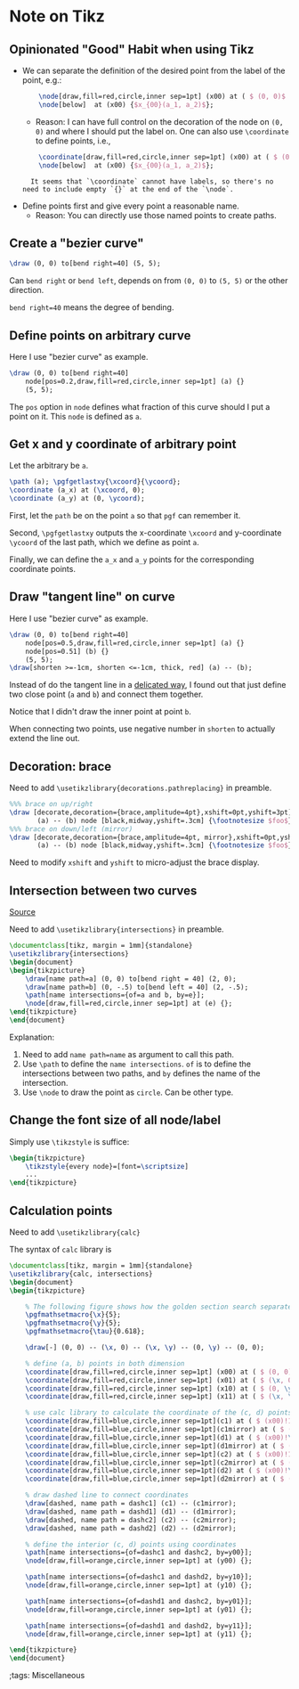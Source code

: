 # Note on Tikz

## Opinionated "Good" Habit when using Tikz

- We can separate the definition of the desired point from the label of the point, e.g.:
    ```tex
        \node[draw,fill=red,circle,inner sep=1pt] (x00) at ( $ (0, 0)$ ) {};
        \node[below]  at (x00) {$x_{00}(a_1, a_2)$};
    ```
    - Reason: I can have full control on the decoration of the node on `(0, 0)` and where I should put the label on.
        One can also use `\coordinate` to define points, i.e.,
    ```tex
        \coordinate[draw,fill=red,circle,inner sep=1pt] (x00) at ( $ (0, 0)$ );
        \node[below]  at (x00) {$x_{00}(a_1, a_2)$};
    ```
        It seems that `\coordinate` cannot have labels, so there's no need to include empty `{}` at the end of the `\node`.
- Define points first and give every point a reasonable name.
    - Reason: You can directly use those named points to create paths.


## Create a "bezier curve"

```tex
\draw (0, 0) to[bend right=40] (5, 5);
```

Can `bend right` or `bend left`, depends on from `(0, 0)` to `(5, 5)` or the other direction.

`bend right=40` means the degree of bending.

## Define points on arbitrary curve

Here I use "bezier curve" as example.

```tex
\draw (0, 0) to[bend right=40]
    node[pos=0.2,draw,fill=red,circle,inner sep=1pt] (a) {}
    (5, 5);
```

The `pos` option in `node` defines what fraction of this curve should I put a point on it.
This `node` is defined as `a`.

## Get x and y coordinate of arbitrary point

Let the arbitrary be `a`.

```tex
\path (a); \pgfgetlastxy{\xcoord}{\ycoord};
\coordinate (a_x) at (\xcoord, 0);
\coordinate (a_y) at (0, \ycoord);
```

First, let the `path` be on the point `a` so that `pgf` can remember it.

Second, `\pgfgetlastxy` outputs the x-coordinate `\xcoord` and y-coordinate `\ycoord` of the last path, which we define as point `a`.

Finally, we can define the `a_x` and `a_y` points for the corresponding coordinate points.

## Draw "tangent line" on curve

Here I use "bezier curve" as example.

```tex
\draw (0, 0) to[bend right=40]
    node[pos=0.5,draw,fill=red,circle,inner sep=1pt] (a) {}
    node[pos=0.51] (b) {}
    (5, 5);
\draw[shorten >=-1cm, shorten <=-1cm, thick, red] (a) -- (b);
```

Instead of do the tangent line in a [delicated way](https://tex.stackexchange.com/a/25940), I found out that just define two close point (`a` and `b`) and connect them together.

Notice that I didn't draw the inner point at point `b`.

When connecting two points, use negative number in `shorten` to actually extend the line out.

## Decoration: brace

Need to add `\usetikzlibrary{decorations.pathreplacing}` in preamble.

```tex
%%% brace on up/right
\draw [decorate,decoration={brace,amplitude=4pt},xshift=0pt,yshift=3pt]
       (a) -- (b) node [black,midway,yshift=.3cm] {\footnotesize $foo$};
%%% brace on down/left (mirror)
\draw [decorate,decoration={brace,amplitude=4pt, mirror},xshift=0pt,yshift=3pt]
       (a) -- (b) node [black,midway,yshift=.3cm] {\footnotesize $foo$};
```

Need to modify `xshift` and `yshift` to micro-adjust the brace display.

## Intersection between two curves

[Source](https://tex.stackexchange.com/a/531279)

Need to add `\usetikzlibrary{intersections}` in preamble.

```tex
\documentclass[tikz, margin = 1mm]{standalone}
\usetikzlibrary{intersections}
\begin{document}
\begin{tikzpicture}
    \draw[name path=a] (0, 0) to[bend right = 40] (2, 0);
    \draw[name path=b] (0, -.5) to[bend left = 40] (2, -.5);
    \path[name intersections={of=a and b, by=e}];
    \node[draw,fill=red,circle,inner sep=1pt] at (e) {};
\end{tikzpicture}
\end{document}
```

Explanation:
1. Need to add `name path=name` as argument to call this path.
2. Use `\path` to define the `name intersections`. `of` is to define the intersections between two paths, and `by` defines the name of the intersection.
3. Use `\node` to draw the point as `circle`. Can be other type.

## Change the font size of all node/label

Simply use `\tikzstyle` is suffice:

```tex
\begin{tikzpicture}
    \tikzstyle{every node}=[font=\scriptsize]
    ...
\end{tikzpicture}
```

## Calculation points

Need to add `\usetikzlibrary{calc}`

The syntax of `calc` library is

```tex
\documentclass[tikz, margin = 1mm]{standalone}
\usetikzlibrary{calc, intersections}
\begin{document}
\begin{tikzpicture}

    % The following figure shows how the golden section search separate the 2-D space.
    \pgfmathsetmacro{\x}{5};
    \pgfmathsetmacro{\y}{5};
    \pgfmathsetmacro{\tau}{0.618};

    \draw[-] (0, 0) -- (\x, 0) -- (\x, \y) -- (0, \y) -- (0, 0);

    % define (a, b) points in both dimension
    \coordinate[draw,fill=red,circle,inner sep=1pt] (x00) at ( $ (0, 0)$ );
    \coordinate[draw,fill=red,circle,inner sep=1pt] (x01) at ( $ (\x, 0) $ );
    \coordinate[draw,fill=red,circle,inner sep=1pt] (x10) at ( $ (0, \y)$ );
    \coordinate[draw,fill=red,circle,inner sep=1pt] (x11) at ( $ (\x, \y) $ );

    % use calc library to calculate the coordinate of the (c, d) points in both dimension
    \coordinate[draw,fill=blue,circle,inner sep=1pt](c1) at ( $ (x00)!1-\tau!(x01) $ );
    \coordinate[draw,fill=blue,circle,inner sep=1pt](c1mirror) at ( $ (x10)!1-\tau!(x11) $ );
    \coordinate[draw,fill=blue,circle,inner sep=1pt](d1) at ( $ (x00)!\tau!(x01) $ );
    \coordinate[draw,fill=blue,circle,inner sep=1pt](d1mirror) at ( $ (x10)!\tau!(x11) $ );
    \coordinate[draw,fill=blue,circle,inner sep=1pt](c2) at ( $ (x00)!1-\tau!(x10) $ );
    \coordinate[draw,fill=blue,circle,inner sep=1pt](c2mirror) at ( $ (x01)!1-\tau!(x11) $ );
    \coordinate[draw,fill=blue,circle,inner sep=1pt](d2) at ( $ (x00)!\tau!(x10) $ );
    \coordinate[draw,fill=blue,circle,inner sep=1pt](d2mirror) at ( $ (x01)!\tau!(x11) $ );

    % draw dashed line to connect coordinates
    \draw[dashed, name path = dashc1] (c1) -- (c1mirror);
    \draw[dashed, name path = dashd1] (d1) -- (d1mirror);
    \draw[dashed, name path = dashc2] (c2) -- (c2mirror);
    \draw[dashed, name path = dashd2] (d2) -- (d2mirror);

    % define the interior (c, d) points using coordinates
    \path[name intersections={of=dashc1 and dashc2, by=y00}];
    \node[draw,fill=orange,circle,inner sep=1pt] at (y00) {};

    \path[name intersections={of=dashc1 and dashd2, by=y10}];
    \node[draw,fill=orange,circle,inner sep=1pt] at (y10) {};

    \path[name intersections={of=dashd1 and dashc2, by=y01}];
    \node[draw,fill=orange,circle,inner sep=1pt] at (y01) {};

    \path[name intersections={of=dashd1 and dashd2, by=y11}];
    \node[draw,fill=orange,circle,inner sep=1pt] at (y11) {};

\end{tikzpicture}
\end{document}
```


;tags: Miscellaneous
